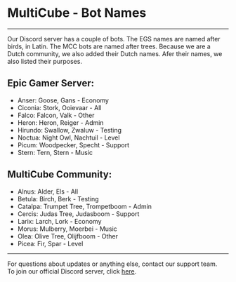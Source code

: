 # MultiCube - Bot Names

----------------------------------------

Our Discord server has a couple of bots. The EGS names are named after birds, in Latin. The MCC bots are named after trees. Because we are a Dutch community, we also added their Dutch names. Afer their names, we also listed their purposes.

## Epic Gamer Server:

- Anser: Goose, Gans - Economy
- Ciconia: Stork, Ooievaar - All
- Falco: Falcon, Valk - Other
- Heron: Heron, Reiger - Admin
- Hirundo: Swallow, Zwaluw - Testing
- Noctua: Night Owl, Nachtuil - Level
- Picum: Woodpecker, Specht - Support
- Stern: Tern, Stern - Music

## MultiCube Community:

- Alnus: Alder, Els - All
- Betula: Birch, Berk - Testing
- Catalpa: Trumpet Tree, Trompetboom - Admin
- Cercis: Judas Tree, Judasboom - Support
- Larix: Larch, Lork - Economy
- Morus: Mulberry, Moerbei - Music
- Olea: Olive Tree, Olijfboom - Other
- Picea: Fir, Spar - Level

----------------------------------------

For questions about updates or anything else, contact our support team.<br/>
To join our official Discord server, click [here](https://discord.gg/VSE75WkgFM).<br/>
